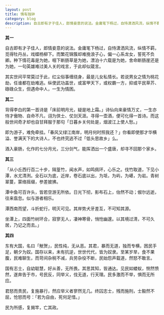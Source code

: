 ```yaml
---
layout: post
title: 情有独钟
category: blog
description: 自古即有才子佳人，郎情妾意的说法。金庸笔下杨过，自恃潇洒风流，纵情不羁，觅得牡丹丛，戏蝶杨柳下。而繁花锦簇却难挽浪子心，偏一心系龙女，誓死不负卿。种下情花毒是为她，咽下断肠草是为她，漂泊十六载是为她，舍命断肠崖还是为她，一句英雄难过美人关的戏言······
---
```

**其一**			

自古即有才子佳人，郎情妾意的说法。金庸笔下杨过，自恃潇洒风流，纵情不羁，觅得牡丹丛，戏蝶杨柳下。而繁花锦簇却难挽浪子心，偏一心系龙女，誓死不负卿。种下情花毒是为她，咽下断肠草是为她，漂泊十六载是为她，舍命断肠崖还是为她，一句英雄难过美人关的戏言，于此却似箴言。


其实世间平常莫过于此，红尘俗事缠绕身，最是儿女私情长。若说男女之情为桃花劫，任谁都在劫难逃。纵使武功盖世，或富甲天下，或权霸一方，抑或平民草芥、碌碌众生，但遇命中人，一生为情困。	


**其二**

背得李白的第一首诗是「床前明月光，疑是地上霜。」诗仙向来豪情万丈，一生亦恃才傲物、自命不凡，诩为侠士、仗剑天涯。寻得一壶酒，便可化得一首诗。而这般世间奇才却也自甘拜服于那句「日暮乡关何处是，烟波江上使人愁。」

即为游子，难免牵挂。「春风又绿江南岸，明月何时照我还？」你看即使那才华横溢、誉满天下的大诗人，不也终究逃不过「低头思故乡」么。		

酒入豪肠，化作的七分月光，三分剑气，能挥洒出一个盛唐，却寻不回那个家乡。 


**其三**			

「从小丘西行百二十步，隔篁竹，闻水声，如鸣佩环，心乐之。伐竹取道，下见小潭，水尤清洌。全石以为底，近岸，卷石底以出，为坻，为屿，为嵁，为岩。青树翠蔓，蒙络摇缀，参差披拂。	

潭中鱼可百许头，皆若空游无所依。日光下彻，影布石上，佁然不动；俶尔远逝，往来翕忽。似与游者相乐。

潭西南而望，斗折蛇行，明灭可见。其岸势犬牙差互，不可知其源。		

坐潭上，四面竹树环合，寂寥无人，凄神寒骨，悄怆幽邃。以其境过清，不可久居，乃记之而去。」


**其四**

东有大国，名曰「觥贺」，民性纯，无从恶。其君，暴而无道，独而专横，困民手足，朝夕为奴。国存以来，未有抗逆，世世代代，皆为奴隶。至某岁旱，食不果腹，民难聊生，而苛间杂税不减，兵劳杂役不断，民始怨声载道，然怒不敢言。		

国有志士，自幼聪慧，好从善，无所畏。其思其知，皆通达。见民如蝼蚁，恻然愤然，遂奔告于市，号民反，同举义，伐无道，行天理。民多激而不举，惧而无所应。			

君怒而责民，复施暴行，然应举义者寥然无几。终囚志士，残而施刑，士毅然不屈，怆怒而号：「若为自由，死何足惜。」
	
民为所感，复揭竿，亡其政。